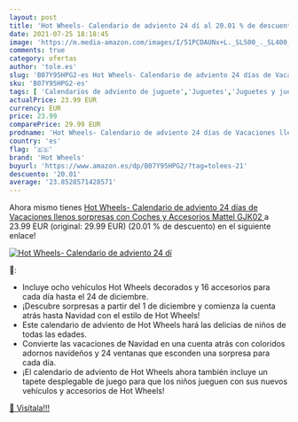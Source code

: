 ```yaml
---
layout: post
title: 'Hot Wheels- Calendario de adviento 24 dí al 20.01 % de descuento'
date: 2021-07-25 18:18:45
image: 'https://m.media-amazon.com/images/I/51PCDAUNx+L._SL500_._SL400_.jpg'
comments: true
category: ofertas
author: 'tole.es'
slug: 'B07Y95HPG2-es Hot Wheels- Calendario de adviento 24 días de Vacaciones...'
sku: 'B07Y95HPG2-es'
tags: [ 'Calendarios de adviento de juguete','Juguetes','Juguetes y juegos','adviento','hot wheels', ]
actualPrice: 23.99 EUR
currency: EUR
price: 23.99
comparePrice: 29.99 EUR
prodname: 'Hot Wheels- Calendario de adviento 24 días de Vacaciones llenos sorpresas con Coches y Accesorios  Mattel GJK02 '
country: 'es'
flag: '🇪🇸'
brand: 'Hot Wheels'
buyurl: 'https://www.amazon.es/dp/B07Y95HPG2/?tag=tolees-21'
descuento: '20.01'
average: '23.8528571428571'
---
```


Ahora mismo tienes [Hot Wheels- Calendario de adviento 24 días de Vacaciones llenos sorpresas con Coches y Accesorios  Mattel GJK02 ](https://www.amazon.es/dp/B07Y95HPG2/?tag=tolees-21) a 23.99 EUR (original: 29.99 EUR) (20.01 %  de descuento) en el siguiente enlace!

[![Hot Wheels- Calendario de adviento 24 dí](https://m.media-amazon.com/images/I/51PCDAUNx+L._SL500_._SL400_.jpg)](https://www.amazon.es/dp/B07Y95HPG2/?tag=tolees-21)

🔎:

- Incluye ocho vehículos Hot Wheels decorados y 16 accesorios para cada día hasta el 24 de diciembre.
- ¡Descubre sorpresas a partir del 1 de diciembre y comienza la cuenta atrás hasta Navidad con el estilo de Hot Wheels!
- Este calendario de adviento de Hot Wheels hará las delicias de niños de todas las edades.
- Convierte las vacaciones de Navidad en una cuenta atrás con coloridos adornos navideños y 24 ventanas que esconden una sorpresa para cada día.
- ¡El calendario de adviento de Hot Wheels ahora también incluye un tapete desplegable de juego para que los niños jueguen con sus nuevos vehículos y accesorios de Hot Wheels!

[🛒 Visítala!!!](https://www.amazon.es/dp/B07Y95HPG2/?tag=tolees-21)
